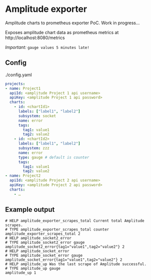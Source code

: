 # Amplitude exporter

Amplitude charts to prometheus exporter PoC. Work in progress… 

Exposes amplitude chart data as prometheus metrics at http://localhost:8080/metrics

*Important:* `gauge values 5 minutes late!`

## Config

./config.yaml
```yaml
projects:
- name: Project1
  apiId: <amplitude Project 1 api username>
  apiKey: <amplitude Project 1 api password>
  charts:
    - id: <chartId1>
      labels: ["label1", "label2"]
      subsystem: socket
      name: error
      tags:
        tag1: value1
        tag2: value2
    - id: <chartId2>
      labels: ["label1", "label2"]
      subsystem: zzz
      name: error
      type: gauge # default is counter
      tags:
        tag1: value1
        tag2: value2
- name: Project2
  apiId: <amplitude Project 2 api username>
  apiKey: <amplitude Project 2 api password>
  charts:
    - …
```

## Example output

```
# HELP amplitude_exporter_scrapes_total Current total Amplitude scrapes.
# TYPE amplitude_exporter_scrapes_total counter
amplitude_exporter_scrapes_total 2
# HELP amplitude_socket2_error 
# TYPE amplitude_socket2_error gauge
amplitude_socket2_error{tag1="value1",tag2="value2"} 2
# HELP amplitude_socket_error 
# TYPE amplitude_socket_error gauge
amplitude_socket_error{tag1="value1",tag2="value2"} 2
# HELP amplitude_up Was the last scrape of Amplitude successful.
# TYPE amplitude_up gauge
amplitude_up 1
```